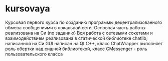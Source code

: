 # kursovaya
Курсовая первого курса по созданию программы децентрализованного обмена сообщениями в локальной сети. Основная часть работы реализована на Си (по заданию)
Вся работа с сетевыми сокетами и взаимодействием реализована в статической библиотеке chatlib, написанной на Си
GUI написан на Qt C++, класс ChatWrapper выполняет роль обертки над сишной библиотекой, класс CMessenger - роль пользовательского класса

